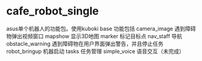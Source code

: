 # cafe_robot_single

asus单个机器人的功能包。使用kuboki base
功能包括 
camera_image 遇到障碍物弹出视频窗口
mapshow 显示3D地图
marker 标记目标点
nav_staff 导航
obstacle_warning 遇到障碍物在用户界面弹出警告，并且停止任务
robot_bringup 机器启动
tasks 任务管理
simple_voice 语音交互（未完成）
